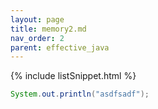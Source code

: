 ```yaml
---
layout: page
title: memory2.md
nav_order: 2
parent: effective_java
---
```


<head>
  {% include listSnippet.html %}
</head>

```java
System.out.println("asdfsadf");
```